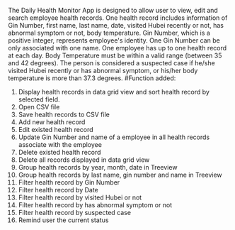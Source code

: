 The Daily Health Monitor App is designed to allow user to view, edit and search employee health records. 
One health record includes information of Gin Number, first name, last name, date, visited Hubei recently or not, has abnormal symptom or not, body temperature. 
Gin Number, which is a positive integer, represents employee's identity. One Gin Number can be only associated with one name. 
One employee has up to one health record at each day. Body Temperature must be within a valid range (between 35 and 42 degrees). 
The person is considered a suspected case if he/she visited Hubei recently or has abnormal symptom, or his/her body temperature is more than 37.3 degrees.
#Function added: 
1. Display health records in data grid view and sort health record by selected field.
2. Open CSV file
3. Save health records to CSV file
4. Add new health record 
5. Edit existed health record 
6. Update Gin Number and name of a employee in all health records associate with the employee
7. Delete existed health record 
8. Delete all records displayed in data grid view
9. Group health records by year, month, date in Treeview
10. Group health records by last name, gin number and name in Treeview
11. Filter health record by Gin Number
12. Filter health record by Date
13. Filter health record by visited Hubei or not
14. Filter health record by has abnormal symptom or not
15. Filter health record by suspected case
15. Remind user the current status
